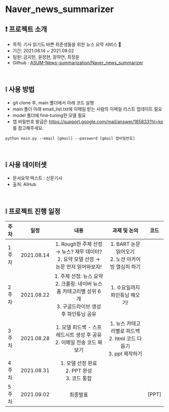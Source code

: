 # Naver_news_summarizer

## ❗ 프로젝트 소개
- 목적: 기사 읽기도 바쁜 취준생들을 위한 뉴스 요약 서비스 📰
- 기간: 2021.08.14 ~ 2021.09.02
- 팀원: 금지헌, 윤정현, 장하연, 최정윤 
- Github : [ASUM-News-summarization/Naver_news_summarizer](https://github.com/ASUM-News-summarization/Naver_news_summarizer)<br>
<br>

## ❕ 사용 방법
- git clone 후, main 폴더에서 아래 코드 실행
- main 폴더 아래 email_list.txt에 이메일 받는 사람의 이메일 리스트 업데이트 필요
- model 폴더에 fine-tuning한 모델 필요
- 앱 비밀번호 발급은 https://support.google.com/mail/answer/185833?hl=ko 를 참고해주세요.
```
python main.py --email [gmail] --password [gmail 앱비밀번호]
```
<br>

## ❕ 사용 데이터셋
- 문서요약 텍스트 : 신문기사 <br>
- 출처: AIHub
<br>

## ❕ 프로젝트 진행 일정  

|   주차   |   일정   |   내용   |   과제 및 논의   |   코드   |
|:----------------------------|:----------------------------:|:--------------------:|:-------------------:|:-----------------:|
|  1주차  | 2021.08.14 | 1. Rough한 주제 선정 → 뉴스? 재무 데이터? <br> 2. 요약 모델 선정 → 논문 먼저 읽어와보자! | 1. BART 논문 읽어오기 <br> 2. 노션 아카이빙 열심히 하기|
|  2주차  | 2021.08.22 | 1. 주제 선정: 뉴스 요약 <br> 2. 크롤링: 네이버 뉴스 홈 카테고리별 상위 6개 <br> 3. 구글드라이브 생성 후 파인튜닝 공유 |1. 수요일까지 파인튜닝 해오기! |
|  3주차  | 2021.08.28 | 1. 모델 피드백 - 스프레드시트 생성 후 공유 <br> 2. 이메일 전송 코드 짜보기 | 1. 뉴스 카테고리별로 피드백 <br> 2. html 코드 다듬기 <br> 3. ppt 제작하기 | | 
|  4주차  | 2021.08.31 | 1. 모델 선정 완료 <br> 2. PPT 완성 <br> 3. 코드 통합 | | |
|  5주차  | 2021.09.02 | 최종발표 | | [PPT] | 

